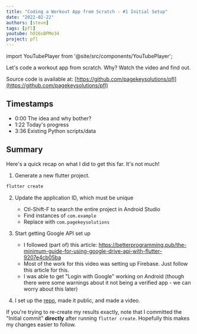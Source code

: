 ```yaml
---
title: "Coding a Workout App from Scratch - #1 Initial Setup"
date: "2022-02-22"
authors: [steve]
tags: [pfl]
youtube: hO16sBPMe34
project: pfl
---
```


import YouTubePlayer from '@site/src/components/YouTubePlayer';

<YouTubePlayer youtubeLink={frontmatter.youtube} />

Let's code a workout app from scratch. Why? Watch the video and find out.

<!--truncate-->

Source code is available at: [https://github.com/pagekeysolutions/pfl](https://github.com/pagekeysolutions/pfl)

## Timestamps


- 0:00 The idea and why bother?
- 1:22 Today's progress
- 3:36 Existing Python scripts/data

## Summary

Here's a quick recap on what I did to get this far. It's not much!

1. Generate a new flutter project.

```bash
flutter create
```

2. Update the application ID, which must be unique
    - Ctl-Shift-F to search the entire project in Android Studio 
    - Find instances of `com.example`
    - Replace with `com.pagekeysolutions`

3. Start getting Google API set up
    - I followed (part of) this article: https://betterprogramming.pub/the-minimum-guide-for-using-google-drive-api-with-flutter-9207e4cb05ba
	- Most of the work for this video was setting up Firebase. Just follow this article for this.
	- I was able to get "Login with Google" working on Android (though there were some warnings about it not being a verified app - we can worry about this later)

4. I set up the [repo](https://github.com/pagekeysolutions/pfl), made it public, and made a video.

If you're trying to re-create my results exactly, note that I committed the "Initial commit" **directly** after running `flutter create`. Hopefully this makes my changes easier to follow.
